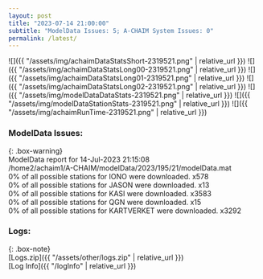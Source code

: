 ```yaml
---
layout: post
title: "2023-07-14 21:00:00"
subtitle: "ModelData Issues: 5; A-CHAIM System Issues: 0"
permalink: /latest/
---
```


![]({{ "/assets/img/achaimDataStatsShort-2319521.png" | relative_url }})
![]({{ "/assets/img/achaimDataStatsLong00-2319521.png" | relative_url }})
![]({{ "/assets/img/achaimDataStatsLong01-2319521.png" | relative_url }})
![]({{ "/assets/img/achaimDataStatsLong02-2319521.png" | relative_url }})
![]({{ "/assets/img/modelDataDataStats-2319521.png" | relative_url }})
![]({{ "/assets/img/modelDataStationStats-2319521.png" | relative_url }})
![]({{ "/assets/img/achaimRunTime-2319521.png" | relative_url }})


### ModelData Issues:  
  
{: .box-warning}  
 ModelData report for 14-Jul-2023 21:15:08   
 /home2/achaim1/A-CHAIM/modelData/2023/195/21/modelData.mat   
 0% of all possible stations for IONO were downloaded. x578   
 0% of all possible stations for JASON were downloaded. x13   
 0% of all possible stations for KASI were downloaded. x3583   
 0% of all possible stations for QGN were downloaded. x15   
 0% of all possible stations for KARTVERKET were downloaded. x3292   
  


### Logs:  
  
{: .box-note}  
[Logs.zip]({{ "/assets/other/logs.zip" | relative_url }})  
[Log Info]({{ "/logInfo" | relative_url }})  
